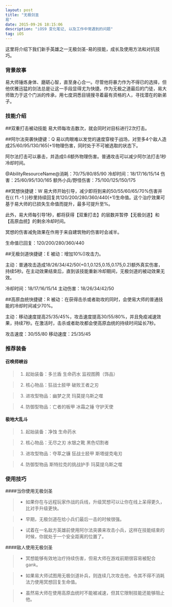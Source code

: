 ```yaml
---
layout: post
title: "无极剑圣
易"
date: 2015-09-26 18:15:06 
description: "iOS9 变化笔记, 以及工作中常遇到的问题"
tag: iOS
---
```



这里将介绍下我们新手英雄之一无极剑圣-易的技能，成长及使用方法和对抗技巧。
     

### 背景故事

易大师锤炼身体、磨砺心智，直至身心合一。尽管他将暴力作为不得已的选择，但他优雅迅猛的剑法总是让这一手段显得尤为快捷。作为无极之道最后的门徒，易大师致力于这个门派的传承，用七度洞悉目镜搜寻着最有资格的人，寻找潜在的新弟子。


### 技能介绍

##双重打击被动技能
易大师每攻击数次，就会同时对目标进行2次打击。

##阿尔法突袭快捷键：Q
易以肉眼难以发觉的速度穿梭于战场，对至多4个敌人造成25/60/95/130/165(+1)物理伤害，同时处于不可被选取的状态下。

阿尔法打击可以暴击，并造成0.6额外物理伤害。普通攻击可以减少阿尔法打击1秒冷却时间。

@AbilityResourceName@消耗：70/75/80/85/90
冷却时间：18/17/16/15/14
伤害：25/60/95/130/165
额外小兵/野怪伤害：75/100/125/150/175

##冥想快捷键：W
易大师开始引导，减少即将到来的50/55/60/65/70%伤害并在{{ f1.-1 }}秒里持续回复共120/200/280/360/440(+1)生命值。这个治疗效果可基于易大师的已损失生命值而提升，最多可提升至%。

此外，易大师每引导1秒，都将获得【双重打击】的层数并暂停【无极剑道】和【高原血统】的剩余冷却时间。

冥想的伤害减免效果在作用于来自建筑物的伤害时会减半。

生命值已回复：120/200/280/360/440

##无极剑道快捷键：E
被动：增加10%()攻击力。

主动：普通攻击造成18/26/34/42/50(+0.1,0.125,0.15,0.175,0.2)额外真实伤害，持续5秒。在主动效果结束后，直到该技能重新冷却期间，无极剑道的被动效果无效。

冷却时间：18/17/16/15/14
主动伤害：18/26/34/42/50

##高原血统快捷键：R
被动：在获得击杀或者助攻的同时，会使易大师的普通技能的冷却时间减少70%。

主动：移动速度提高25/35/45%，攻击速度提高30/55/80%，并且免疫减速效果，持续7秒。在激活时，击杀或者助攻都会使高原血统的持续时间延长7秒。

攻击速度：30/55/80
移动速度：25/35/45

### 推荐装备

#### 召唤师峡谷 

> 1. 起始装备：多兰盾 生命药水 监视图腾（饰品）

> 2. 核心物品：狂战士胫甲 破败王者之刃 

> 3. 进攻型物品：幽梦之灵 玛莫提乌斯之噬

> 4. 防御型物品：亡者的板甲 冰霜之锤 守护天使

#### 极地大乱斗 

> 1. 起始装备：净蚀 生命药水

> 2. 核心物品：无尽之刃 水银之靴 黑色切割者 

> 3. 进攻型物品：夺萃之镰 狂战士胫甲 斯塔缇克电刃

> 4. 防御型物品 斯特拉克的挑战护手 玛莫提乌斯之噬

### 使用技巧

####当你使用无极剑圣

> - 如果你在与远程玩家作战的兵线，升级冥想可以让你在线上呆得更久，比对手升级更快。

>- 早期，无极剑道在给小兵们最后一击的时候很强。

> - 试着在一名敌方英雄前使用阿尔法突袭来攻击小兵，这样在技能结束的时候，你就处于一个安全距离的位置了。


####敌人使用无极剑圣

> - 冥想能够有效地治疗持续伤害，但易大师在游戏前期很容易被配合gank。

> - 如果易大师试图用无极剑道补兵，则连续几次攻击他，令其不得不消耗法力使用冥想回复生命值。

> - 虽然易大师在使用高原血统时不能被减速，但其它限制技能还能够阻止他。